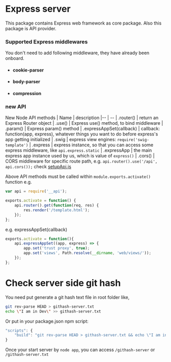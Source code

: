 Express server
==========

This package contains Express web framework as core package.
Also this package is API provider.

### Supported Express middlewares
You don't need to add following middleware, they have already been onboard.
- #### cookie-parser
- #### body-parser
- #### compression

### new API

New Node API methods
| Name | description
|-- | --
| .router() | return an Express Router object
| .use() | Express use() method, to bind middleware
| .param() | Express param() method
| .expressAppSet(callback) | callback: function(app, express), whatever things you want to do before express's app getting initialized
| .swig | express view engines: `require('swig-template')`
| .express | express instance, so that you can access some express middleware, like `api.express.static`
| .expressApp | the main express app instance used by us, which is value of `express()`
| .cors() | CORS middleware for specific route path, e.g. `api.router().use('/api', api.cors());`
check [setupApi.js](setupApi.js)

Above API methods must be called within `module.exports.activate()` function
e.g.
```javascript
var api = require('__api');

exports.activate = function() {
	api.router().get(function(req, res) {
		res.render('/template.html');
	});
};

```

e.g. expressAppSet(callback)
```js
exports.activate = function(){
 	api.expressAppSet((app, express) => {
 		app.set('trust proxy', true);
		app.set('views', Path.resolve(__dirname, 'web/views/'));
	});
};
```

# Check server side git hash
You need put generate a git hash text file in root folder like,
```bash
git rev-parse HEAD > githash-server.txt
echo \"I am in Dev\" >> githash-server.txt
```

Or put in your package.json npm script:
```js
"scripts": {
	"build": "git rev-parse HEAD > githash-server.txt && echo \"I am in Dev\" >> githash-server.txt:
}
```

Once your start server by `node app`, you can access `/githash-server` or `/githash-server.txt`

